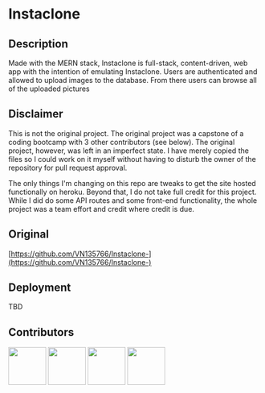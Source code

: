 # Instaclone
## Description
Made with the MERN stack, Instaclone is full-stack, content-driven, web app with the intention of emulating Instaclone. Users are authenticated and allowed to upload images to the database. From there users can browse all of the uploaded pictures

## Disclaimer
This is not the original project. The original project was a capstone of a coding bootcamp with 3 other contributors (see below).
The original project, however, was left in an imperfect state. I have merely copied the files so I could work on it myself without having to disturb the owner of the repository for pull request approval.

The only things I'm changing on this repo are tweaks to get the site hosted functionally on heroku. Beyond that, I do not take full credit for this project. While I did do some API routes and some front-end functionality, the whole project was a team effort and credit where credit is due.

## Original
[https://github.com/VN135766/Instaclone-](https://github.com/VN135766/Instaclone-)

## Deployment
TBD

## Contributors
[<img src="https://avatars.githubusercontent.com/u/100727488?s=400&u=67de04417074e264828299fabf74d3dd4fe71584&v=4" width="75" height="75">](https://github.com/VN135766)
[<img src="https://avatars.githubusercontent.com/u/5594847?v=4" width="75" height="75">](https://github.com/rstanbaugh)
[<img src="https://avatars.githubusercontent.com/u/13123028?v=4" width="75" height="75">](https://github.com/ProgrammingAStorm)
[<img src="https://avatars.githubusercontent.com/u/98855681?v=4" width="75" height="75">](https://github.com/AidanHauter)
